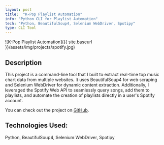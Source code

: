 ```yaml
---
layout: post
title:  "K-Pop Playlist Automation"
info: "Python CLI for Playlist Automation"
tech: "Python, BeautifulSoup4, Selenium WebDriver, Spotipy"
type: CLI Tool
---
```

![K-Pop Playlist Automation]({{ site.baseurl }}/assets/img/projects/spotify.jpg)

## Description
This project is a command-line tool that I built to extract real-time top music chart data from multiple websites. It uses BeautifulSoup4 for web scraping and Selenium WebDriver for dynamic content extraction. Additionally, I leveraged the Spotify Web API to seamlessly query songs, add them to playlists, and automate the creation of playlists directly in a user's Spotify account.

You can check out the project on <a href="https://github.com/Leoli21/KPopAutomation" target="_blank">GitHub</a>.

## Technologies Used:
Python, BeautifulSoup4, Selenium WebDriver, Spotipy
